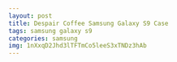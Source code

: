 ```yaml
---
layout: post
title: Despair Coffee Samsung Galaxy S9 Case
tags: samsung galaxy s9
categories: samsung
img: 1nXxqD2Jhd3lTFTmCo5leeS3xTNDz3hAb
---
```

